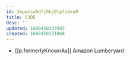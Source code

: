 ```yaml
---
id: 2xpwzza9dfjhkj0lpfzdxu0
title: O3DE
desc: ''
updated: 1680450333983
created: 1680450151868
---
```


- [[p.formerlyKnownAs]] Amazon Lumberyard